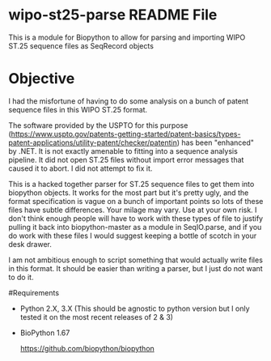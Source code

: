 # wipo-st25-parse README File

This is a module for Biopython to allow for parsing and importing WIPO ST.25 sequence files as SeqRecord objects

# Objective

I had the misfortune of having to do some analysis on a bunch of patent sequence files in this WIPO ST.25 format.

The software provided by the USPTO for this purpose (https://www.uspto.gov/patents-getting-started/patent-basics/types-patent-applications/utility-patent/checker/patentin) has been "enhanced" by .NET. It is not exactly amenable to fitting into a sequence analysis pipeline. It did not open ST.25 files without import error messages that caused it to abort. I did not attempt to fix it.

This is a hacked together parser for ST.25 sequence files to get them into biopython objects. It works for the most part but it's pretty ugly, and the format specification is vague on a bunch of important points so lots of these files have subtle differences. Your milage may vary. Use at your own risk. I don't think enough people will have to work with these types of file to justify pulling it back into biopython-master as a module in SeqIO.parse, and if you do work with these files I would suggest keeping a bottle of scotch in your desk drawer. 

I am not ambitious enough to script something that would actually write files in this format. It should be easier than writing a parser, but I just do not want to do it. 

#Requirements

-	Python 2.X, 3.X (This should be agnostic to python version but I only tested it on the most recent releases of 2 & 3)

-	BioPython 1.67

	https://github.com/biopython/biopython